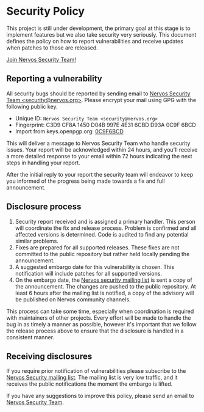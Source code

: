 # Security Policy

This project is still under development, the primary goal at this stage is to implement features but we also take security very seriously. This document defines the policy on how to report vulnerabilities and receive updates when patches to those are released.

[Join Nervos Security Team!](mailto:careers@nervos.org)


## Reporting a vulnerability

All security bugs should be reported by sending email to [Nervos Security Team \<security@nervos.org>](mailto:security@nervos.org). Please encrypt your mail using GPG with the following public key.

* Unique ID: `Nervos Security Team <security@nervos.org>`
* Fingerprint: C3D9 CF8A 1450 D04B 997E  4E31 6CBD D93A 0C9F 6BCD
* Import from keys.openpgp.org: [0C9F6BCD](https://keys.openpgp.org/search?q=security@nervos.org)

This will deliver a message to Nervos Security Team who handle security issues. Your report will be acknowledged within 24 hours, and you'll receive a more detailed response to your email within 72 hours indicating the next steps in handling your report.

After the initial reply to your report the security team will endeavor to keep you informed of the progress being made towards a fix and full announcement.

## Disclosure process

1. Security report received and is assigned a primary handler. This person will coordinate the fix and release process. Problem is confirmed and all affected versions is determined. Code is audited to find any potential similar problems.
2. Fixes are prepared for all supported releases. These fixes are not committed to the public repository but rather held locally pending the announcement.
3. A suggested embargo date for this vulnerability is chosen. This notification will include patches for all supported versions.
4. On the embargo date, the [Nervos security mailing list](https://groups.google.com/u/0/a/nervos.org/g/security-mailing-list) is sent a copy of the announcement. The changes are pushed to the public repository. At least 6 hours after the mailing list is notified, a copy of the advisory will be published on Nervos community channels.

This process can take some time, especially when coordination is required with maintainers of other projects. Every effort will be made to handle the bug in as timely a manner as possible, however it's important that we follow the release process above to ensure that the disclosure is handled in a consistent manner.

## Receiving disclosures

If you require prior notification of vulnerabilities please subscribe to the [Nervos Security mailing list](https://groups.google.com/u/0/a/nervos.org/g/security-mailing-list). The mailing list is very low traffic, and it receives the public notifications the moment the embargo is lifted.

If you have any suggestions to improve this policy, please send an email to [Nervos Security Team](mailto:security@nervos.org).
